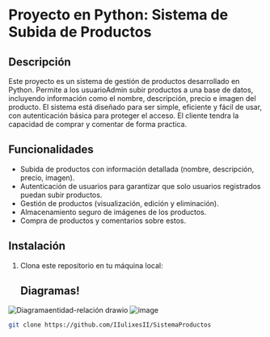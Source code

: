 # Proyecto en Python: Sistema de Subida de Productos

## Descripción

Este proyecto es un sistema de gestión de productos desarrollado en Python. Permite a los usuarioAdmin subir productos a una base de datos, incluyendo información como el nombre, descripción, precio e imagen del producto. El sistema está diseñado para ser simple, eficiente y fácil de usar, con autenticación básica para proteger el acceso.
El cliente tendra la capacidad de comprar y comentar de forma practica.

## Funcionalidades

- Subida de productos con información detallada (nombre, descripción, precio, imagen).
- Autenticación de usuarios para garantizar que solo usuarios registrados puedan subir productos.
- Gestión de productos (visualización, edición y eliminación).
- Almacenamiento seguro de imágenes de los productos.
- Compra de productos y comentarios sobre estos.

## Instalación

1. Clona este repositorio en tu máquina local:



   ## Diagramas! 
![Diagramaentidad-relación drawio](https://github.com/user-attachments/assets/0699128f-0190-45cc-b8aa-f92f5ae6eb66)
![image](https://github.com/user-attachments/assets/3090ef37-6086-45b2-b180-458d81ea209a)



   ```bash
   git clone https://github.com/IIulixesII/SistemaProductos
